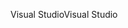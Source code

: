 <span data-ttu-id="12cb8-101">Visual Studio</span><span class="sxs-lookup"><span data-stu-id="12cb8-101">Visual Studio</span></span>